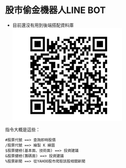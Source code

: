 # 股市偷金機器人LINE BOT

* 目前還沒有用到後端搭配資料庫
![Demo](https://github.com/Chanshenlee/stock-market-thief/blob/main/image/stock-market-thief.png?raw=true)





指令大概是這些：

    #股票代號 ==> 查詢即時股價
    /股票代號 ==> 繪製 K 線圖
    $股票健檢(基本面、技術面) ==> 投資建議
    &股票健檢(籌碼面) ==> 投資建議
    %股票新聞 ==> 從YAHOO股市爬取該股相關新聞



